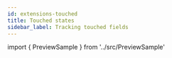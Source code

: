 ```yaml
---
id: extensions-touched
title: Touched states
sidebar_label: Tracking touched fields
---
```


import { PreviewSample } from '../src/PreviewSample'

<PreviewSample example="plugin-initial" />

<PreviewSample example="plugin-initial-statefragment" />

<PreviewSample example="plugin-touched" />

